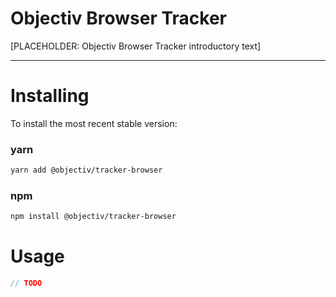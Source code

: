 # Objectiv Browser Tracker 
[PLACEHOLDER: Objectiv Browser Tracker introductory text]

---
# Installing
To install the most recent stable version:

### yarn
```sh
yarn add @objectiv/tracker-browser
```

### npm
```sh
npm install @objectiv/tracker-browser
```

# Usage

```javascript
// TODO
```
